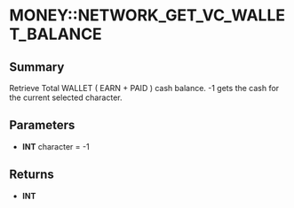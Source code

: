 # MONEY::NETWORK_GET_VC_WALLET_BALANCE

## Summary
Retrieve Total WALLET ( EARN + PAID ) cash balance. -1 gets the cash for the current selected character.

## Parameters
* **INT** character = -1

## Returns
* **INT**